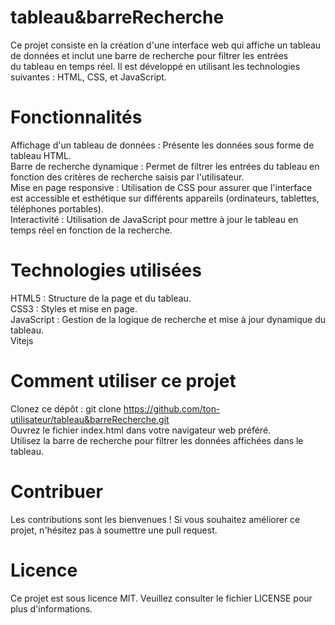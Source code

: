 # tableau&barreRecherche
Ce projet consiste en la création d'une interface web qui affiche un tableau de données et inclut une barre de recherche pour filtrer les entrées<br /> du tableau en temps réel. Il est développé en utilisant les technologies suivantes : HTML, CSS, et JavaScript.

# Fonctionnalités
Affichage d'un tableau de données : Présente les données sous forme de tableau HTML.<br />
Barre de recherche dynamique : Permet de filtrer les entrées du tableau en fonction des critères de recherche saisis par l'utilisateur.<br />
Mise en page responsive : Utilisation de CSS pour assurer que l'interface est accessible et esthétique sur différents appareils (ordinateurs, tablettes, téléphones portables).<br />
Interactivité : Utilisation de JavaScript pour mettre à jour le tableau en temps réel en fonction de la recherche.<br />
# Technologies utilisées
HTML5 : Structure de la page et du tableau.<br />
CSS3 : Styles et mise en page.<br />
JavaScript : Gestion de la logique de recherche et mise à jour dynamique du tableau.<br />
Vitejs <br />
# Comment utiliser ce projet
Clonez ce dépôt : git clone https://github.com/ton-utilisateur/tableau&barreRecherche.git<br />
Ouvrez le fichier index.html dans votre navigateur web préféré.<br />
Utilisez la barre de recherche pour filtrer les données affichées dans le tableau.<br />

# Contribuer
Les contributions sont les bienvenues ! Si vous souhaitez améliorer ce projet, n'hésitez pas à soumettre une pull request.

# Licence
Ce projet est sous licence MIT. Veuillez consulter le fichier LICENSE pour plus d'informations.
